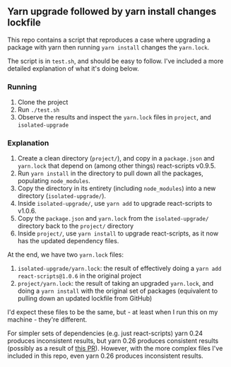## Yarn upgrade followed by yarn install changes lockfile

This repo contains a script that reproduces a case where upgrading a package
with yarn then running `yarn install` changes the `yarn.lock`.

The script is in `test.sh`, and should be easy to follow. I've included a more
detailed explanation of what it's doing below.

### Running

1. Clone the project
2. Run `./test.sh`
3. Observe the results and inspect the `yarn.lock` files in `project`,
   and `isolated-upgrade`

### Explanation

1. Create a clean directory (`project/`), and copy in a `package.json` and
   `yarn.lock` that depend on (among other things) react-scripts v0.9.5.
2. Run `yarn install` in the directory to pull down all the packages,
   populating `node_modules`.
3. Copy the directory in its entirety (including `node_modules`) into a new
   directory (`isolated-upgrade/`).
4. Inside `isolated-upgrade/`, use `yarn add` to upgrade react-scripts to
   v1.0.6.
5. Copy the `package.json` and `yarn.lock` from the `isolated-upgrade/`
   directory back to the `project/` directory
6. Inside `project/`, use `yarn install` to upgrade react-scripts, as it now
   has the updated dependency files.

At the end, we have two `yarn.lock` files:

1. `isolated-upgrade/yarn.lock`: the result of effectively doing a
   `yarn add react-scripts@1.0.6` in the original project
2. `project/yarn.lock`: the result of taking an upgraded `yarn.lock`, and doing
   a `yarn install` with the original set of packages (equivalent to pulling
   down an updated lockfile from GitHub)

I'd expect these files to be the same, but - at least when I run this on my
machine - they're different.

For simpler sets of dependencies (e.g. just react-scripts) yarn 0.24 produces
inconsistent results, but yarn 0.26 produces consistent results (possibly as a
result of [this
PR](https://github.com/yarnpkg/yarn/pull/3477)). However, with the more complex
files I've included in this repo, even yarn 0.26 produces inconsistent results.
